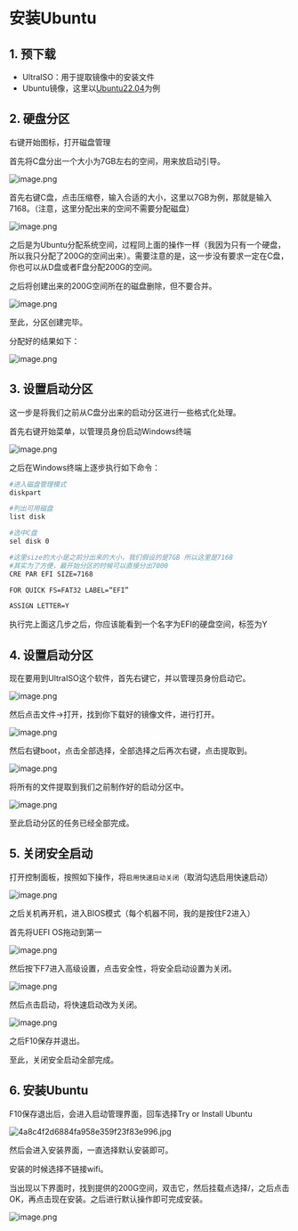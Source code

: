 # 安装Ubuntu

## 1. 预下载

- UltraISO：用于提取镜像中的安装文件
- Ubuntu镜像，这里以[Ubuntu22.04](https://releases.ubuntu.com/22.04/ubuntu-22.04.5-desktop-amd64.iso)为例

## 2. 硬盘分区

右键开始图标，打开磁盘管理

首先将C盘分出一个大小为7GB左右的空间，用来放启动引导。

![image.png](%E5%AE%89%E8%A3%85Ubuntu%201f9b9c07c31280f5a516e3ddc78c4be8/image.png)

首先右键C盘，点击压缩卷，输入合适的大小，这里以7GB为例，那就是输入7168。（注意，这里分配出来的空间不需要分配磁盘）

![image.png](%E5%AE%89%E8%A3%85Ubuntu%201f9b9c07c31280f5a516e3ddc78c4be8/image%201.png)

之后是为Ubuntu分配系统空间，过程同上面的操作一样（我因为只有一个硬盘，所以我只分配了200G的空间出来）。需要注意的是，这一步没有要求一定在C盘，你也可以从D盘或者F盘分配200G的空间。

之后将创建出来的200G空间所在的磁盘删除，但不要合并。

![image.png](%E5%AE%89%E8%A3%85Ubuntu%201f9b9c07c31280f5a516e3ddc78c4be8/image%202.png)

至此，分区创建完毕。

分配好的结果如下：

![image.png](%E5%AE%89%E8%A3%85Ubuntu%201f9b9c07c31280f5a516e3ddc78c4be8/image%203.png)

## 3. 设置启动分区

这一步是将我们之前从C盘分出来的启动分区进行一些格式化处理。

首先右键开始菜单，以管理员身份启动Windows终端

![image.png](%E5%AE%89%E8%A3%85Ubuntu%201f9b9c07c31280f5a516e3ddc78c4be8/image%204.png)

之后在Windows终端上逐步执行如下命令：

```bash
#进入磁盘管理模式
diskpart 

#列出可用磁盘
list disk  

#选中C盘
sel disk 0  

#这里size的大小是之前分出来的大小，我们假设的是7GB 所以这里是7168
#其实为了方便，最开始分区的时候可以直接分出7000
CRE PAR EFI SIZE=7168  

FOR QUICK FS=FAT32 LABEL=“EFI”

ASSIGN LETTER=Y
```

执行完上面这几步之后，你应该能看到一个名字为EFI的硬盘空间，标签为Y

## 4. 设置启动分区

现在要用到UltraISO这个软件，首先右键它，并以管理员身份启动它。

![image.png](%E5%AE%89%E8%A3%85Ubuntu%201f9b9c07c31280f5a516e3ddc78c4be8/image%205.png)

然后点击文件→打开，找到你下载好的镜像文件，进行打开。

![image.png](%E5%AE%89%E8%A3%85Ubuntu%201f9b9c07c31280f5a516e3ddc78c4be8/image%206.png)

然后右键boot，点击全部选择，全部选择之后再次右键，点击提取到。

![image.png](%E5%AE%89%E8%A3%85Ubuntu%201f9b9c07c31280f5a516e3ddc78c4be8/image%207.png)

将所有的文件提取到我们之前制作好的启动分区中。

![image.png](%E5%AE%89%E8%A3%85Ubuntu%201f9b9c07c31280f5a516e3ddc78c4be8/image%208.png)

至此启动分区的任务已经全部完成。

## 5. 关闭安全启动

打开控制面板，按照如下操作，将`启用快速启动关闭`（取消勾选启用快速启动）

![image.png](%E5%AE%89%E8%A3%85Ubuntu%201f9b9c07c31280f5a516e3ddc78c4be8/image%209.png)

之后关机再开机，进入BIOS模式（每个机器不同，我的是按住F2进入）

首先将UEFI OS拖动到第一

![image.png](%E5%AE%89%E8%A3%85Ubuntu%201f9b9c07c31280f5a516e3ddc78c4be8/image%2010.png)

然后按下F7进入高级设置，点击安全性，将安全启动设置为关闭。

![image.png](%E5%AE%89%E8%A3%85Ubuntu%201f9b9c07c31280f5a516e3ddc78c4be8/image%2011.png)

然后点击启动，将快速启动改为关闭。

![image.png](%E5%AE%89%E8%A3%85Ubuntu%201f9b9c07c31280f5a516e3ddc78c4be8/image%2012.png)

之后F10保存并退出。

至此，关闭安全启动全部完成。

## 6. 安装Ubuntu

F10保存退出后，会进入启动管理界面，回车选择Try or Install Ubuntu

![4a8c4f2d6884fa958e359f23f83e996.jpg](%E5%AE%89%E8%A3%85Ubuntu%201f9b9c07c31280f5a516e3ddc78c4be8/4a8c4f2d6884fa958e359f23f83e996.jpg)

然后会进入安装界面，一直选择默认安装即可。

安装的时候选择不链接wifi。

当出现以下界面时，找到提供的200G空间，双击它，然后挂载点选择/，之后点击OK，再点击现在安装。之后进行默认操作即可完成安装。

![image.png](%E5%AE%89%E8%A3%85Ubuntu%201f9b9c07c31280f5a516e3ddc78c4be8/image%2013.png)